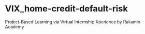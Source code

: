 # VIX_home-credit-default-risk
Project-Based Learning via Virtual Internship Xperience by Rakamin Academy
